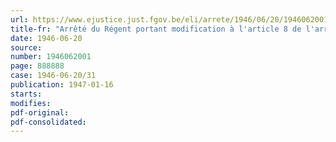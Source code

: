 ```yaml
---
url: https://www.ejustice.just.fgov.be/eli/arrete/1946/06/20/1946062001/justel
title-fr: "Arrêté du Régent portant modification à l'article 8 de l'arrêté royal du 18 août 1939, réglant l'organisation des examens médicaux par le Service de Santé administratif en lieu et place des commissions provinciales des pensions"
date: 1946-06-20
source:
number: 1946062001
page: 888888
case: 1946-06-20/31
publication: 1947-01-16
starts:
modifies:
pdf-original:
pdf-consolidated:
---
```


